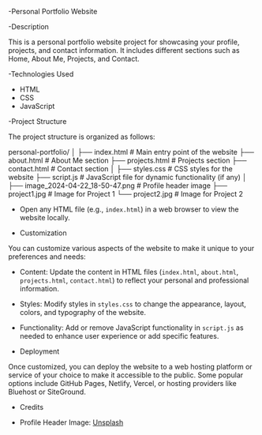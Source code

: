 -Personal Portfolio Website

-Description

This is a personal portfolio website project for showcasing your profile, projects, and contact information. It includes different sections such as Home, About Me, Projects, and Contact.

-Technologies Used

- HTML
- CSS
- JavaScript

-Project Structure

The project structure is organized as follows:

personal-portfolio/
│
├── index.html # Main entry point of the website
├── about.html # About Me section
├── projects.html # Projects section
├── contact.html # Contact section
│
├── styles.css # CSS styles for the website
├── script.js # JavaScript file for dynamic functionality (if any)
│
├── image_2024-04-22_18-50-47.png # Profile header image
├── project1.jpg # Image for Project 1
└── project2.jpg # Image for Project 2

- Open any HTML file (e.g., `index.html`) in a web browser to view the website locally.

- Customization

You can customize various aspects of the website to make it unique to your preferences and needs:

- Content: Update the content in HTML files (`index.html`, `about.html`, `projects.html`, `contact.html`) to reflect your personal and professional information.
- Styles: Modify styles in `styles.css` to change the appearance, layout, colors, and typography of the website.
- Functionality: Add or remove JavaScript functionality in `script.js` as needed to enhance user experience or add specific features.

- Deployment

Once customized, you can deploy the website to a web hosting platform or service of your choice to make it accessible to the public. Some popular options include GitHub Pages, Netlify, Vercel, or hosting providers like Bluehost or SiteGround.

- Credits

- Profile Header Image: [Unsplash](https://unsplash.com)